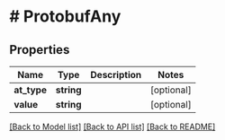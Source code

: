 # # ProtobufAny


## Properties


Name | Type | Description | Notes
------------ | ------------- | ------------- | -------------
**at_type**| **string** |   | [optional]
**value**| **string** |   | [optional]


[[Back to Model list]](../../README.md#models) [[Back to API list]](../../README.md#endpoints) [[Back to README]](../../README.md)